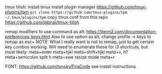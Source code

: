 tmux tilish:
install tmux
install plugin manager https://github.com/tmux-plugins/tpm
`git clone https://github.com/tmux-plugins/tpm ~/.tmux/plugins/tpm`
copy tmux.conf from this repo
https://github.com/jabirali/tmux-tilish


remap modifiers to use command as alt:
https://iterm2.com/documentation-preferences-keys.html
Also to use option as alt, change profile -> keys to remap as esc+
NOTE: What I really want is not to remap, just to get certain key combos
working. Will need to enumerate these for i3 shortcuts, but most likely:
meta+enter
meta+hjkl
meta+shift+hjkl
meta+v, h?
meta+semicolon split h
meta+swe
resize mode meta+r


FONT:
https://github.com/tonsky/FiraCode
see install instructions
